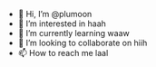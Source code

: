 - 👋 Hi, I’m @plumoon
- 👀 I’m interested in haah
- 🌱 I’m currently learning waaw
- 💞️ I’m looking to collaborate on hiih
- 📫 How to reach me laal

<!---
plumoon/plumoon is a ✨ special ✨ repository because its `README.md` (this file) appears on your GitHub profile.
You can click the Preview link to take a look at your changes.
--->
